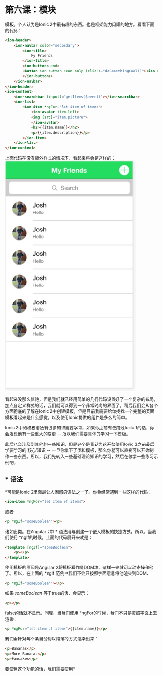 # 第六课：模块
  
模板，个人认为是Ionic 2中最有趣的东西。也是框架能力闪耀的地方。看看下面的代码：
```html
<ion-header>
    <ion-navbar color="secondary">
        <ion-title>
            My Friends
        </ion-title>
        <ion-buttons end>
        <button ion-button icon-only (click)="doSomethingCool()"><ion-icon name="add-circle"></ion-icon></button>
        </ion-buttons>
    </ion-navbar>
</ion-header>
<ion-content>
    <ion-searchbar (input)="getItems($event)"></ion-searchbar>
    <ion-list>
        <ion-item *ngFor="let item of items">
            <ion-avatar item-left>
            <img [src]="item.picture">
            </ion-avatar>
            <h2>{{item.name}}</h2>
            <p>{{item.description}}</p>
        </ion-item>
    </ion-list>
</ion-content>
```
上面代码在没有额外样式的情况下，看起来将会是这样的：
![列表](/imgs/1.6.1.jpg)  
  
看起来没那么惊艳，但是我们就已经用简单的几行代码设置好了一个复杂的布局，加点自定义样式的话，我们就可以得到一个非常时尚的界面了。稍后我们会从各个方面彻底的了解在Ionic 2中创建模板，但是目前我需要给你找找一个完整的页面模板看起来是什么感觉，以及使用Ionic提供的组件是多么的简单。  

Ionic 2中的模板语法有很多知识需要学习，如果你之前有使用过Ionic 1的话，你会发现他有一些重大的变更 -- 所以我们需要具体的学习一下模板。  

此后也会涉及到其他的一些知识，但是这个是我认为这开始使用Ionic 2之前最后学要学习的‘核心’知识 -- 一旦你拿下了类和模板，那么你就可以直接可以开始制作一些东西。所以，我们先转入一些基础理论知识的学习，然后在做学一些练习示例吧。  

## * 语法
*可能是Ionic 2里面最让人困惑的语法之一了。你会经常遇到一些这样的代码：
```html
<ion-item *ngFor="let item of items">
```
或者
```html
<p *ngIf="someBoolean"><p>
```
诸如此类。在Angular 2中 * 语法用与创建一个嵌入模板的快捷方式，所以，当我们使用 *ngIf的时候，上面的代码展开来就是：
```html
<template [ngIf]="someBoolean">
    <p></p>
</template>
```
使用模板的原因是Angular 2将模板看作是DOM块，这样一来就可以动态操作他了。所以，在上面的 *ngIf 范例中我们不会只按照字面意思将他渲染到DOM，
```html
<p *ngIf="someBoolean"></p>
```
如果 *someBoolean* 等于true的话，会显示：
```html
<p></p>
```
false的话就不显示。同理，当我们使用 *ngFor的时候，我们不只是按照字面上去渲染：
```html
<p *ngFor="let item of items">{{item.name}}</p>
```
我们会针对每个条目分别以段落的方式渲染出来：
```html
<p>Bananas</p>
<p>More Bananas</p>
<p>Pancakes</p>
```
要使用这个功能的话，我们需要使用*<template>*，但是手动写这些模板又很繁琐，所以 * 语法是用来简化这些繁琐的操作的。  
解释得这么清楚了，我们来具体的看看想 *ngIf 和 *ngFor 这样的指令的使用方法。  

## 循环
很多时候你会循环大量的数据 -- 例如当你有一个文章列表你想要将所有文章的标题渲染到一个列表。我们就可以用Angular 2 提供的**ngFor**指令来完成这个任务了 -- 看起来大概是这样的：
```html
<ion-list>
    <ion-item *ngFor="let article of articles" (click)="viewArticle(article)">
        {{article.title}}
    </ion-item>
</ion-list>
```
上面的例子中，我们创建了一个*<ion-list>*，然后对于**articles**数组里面的每个**article**我们都添加了一个*<ion-item>*。在之前的基础部分我讲过了使用let来创建一个局部变量，我们这里就用到了。他允许我们访问我们当前循环到的**article**，我们使用这个变量来获取他的标题然后在列表上渲染出来，同时，在用户点击的时候将他传入到*viewArticle*函数中。  
通过将当前article的引用传入到*viewArticle*函数，我们可以用来做类似弹出文章新页面的操作。  

## 条件
有时候你想着符合特定条件的情况下展示模板特定的部分，可以使用一些方法来做到：
```html
<div *ngIf="someBoolean">
```
当*ngIf*的表达式值为true的时候，那么他附加到的节点才会被渲染出来。在本例中，只有在*someBoolean*为true的时候，才会被添加到DOM，反之则不会。  
*ngIf*在布尔场景（true和false）下非常厉害，但是有时候你需要根据大量不同的值来处理。这种情况下就得使用*ngSwitch*：
```html
<div [ngSwitch]="paragraphNumber">
    <p *ngSwitchCase="1">Paragraph 1</p>
    <p *ngSwitchCase="2">Paragraph 2</p>
    <p *ngSwitchCase="3">Paragraph 3</p>
    <p *ngSwitchDefault>Paragraph</p>
</div>
```
在这个例子中，我们使用*ngSwitch*来检查*paragraphNumber*的值。哪个*ngSwitchCase*语句匹配到了这个值，就会是以哪个作为DOM元素去渲染，如果没有匹配上的值，那么就用*ngSwitchDefault*元素。  
还可以通过*hidden*属性去根据条件去显示或者隐藏一个元素。  
例如：
```html
<ion-avatar [hidden]="hideAvatar" item-left>
```
在这个例子中，当*hideAvatar*为**true**的时候，这个元素将会隐藏，当为**false**的时候则显示。使用这个方法的时候，你的类定义里面应该有**this**.*hideAvatar*变量存在，你可以通过给这个变量赋值来控制元素的显示和隐藏。  
不但可以根据条件显示整个元素，还可以根据条件给元素添加不同的类，例如：
```html
<ion-avatar [class.my-class]="showMyClass" item-left>
```
这个跟上面的*[hidden]*方法类似，但是他不是根据条件显示和隐藏元素，他根据条件来添加CSS里面定义好的类。这个方法非常实用，例如，当你想要用来区分列表里面已读和未读信息的时候。  

## Ionic 2 模板组件
目前为止谈到的基本上都是Angular 2的东西，没有Ionic特有的（除了模板里用的*<ion-list>*和*<ion-item>*之外）。这些语法和一些Ionic特有组件将在你的模板里贯穿始终。我们现在要学习一些Ionic特有的东西了，先从Ionic 2页面模板的基本布局开始：
```html
<ion-header>
    <ion-navbar>
        <ion-title>
            Home
        </ion-title>
    </ion-navbar>
</ion-header>

<ion-content class="home">
    <ion-card>
        <ion-card-header>
            Card Header
        </ion-card-header>
        <ion-card-content>
            Hello World
        </ion-card-content>
    </ion-card>
</ion-content>
```
这个是你使用blank布局自动生成的模板代码。这里有两个很重要的组件，基本每个模板都会出现的：*<ion-navbar>*和*<ion-content>*。  
*<ion-content>*元素只是简单的用来包含页面的主要内容（本案例中的‘卡片’），并允许滚动。注意，他有个名为‘home’的类，如果你查看**home.scss**文件的时候，你会发现里面有‘home’的类定义。他没做什么特别的事情，他只是一个约定，允许你对*<ion-content>*的样式单独进行变更（记住，即使你只是在**home.scss**里添加了样式，这样新样式还是会应用到整个项目的，文件分离只是为了架构而已）。  
两者之间更为有趣的是*<ion-navbar>*。这个是用来添加页首的，里面可以添加页标题，以及左右按钮。虽然这可以不大符合审美，他还有很多内置的导航智能。如果你是**压入 push**一个新页面（后面会涉及），那么*<ion-navbar>*里面会自动出现一个返回按钮允许用户返回之前页面，而不用你手动去添加。  
上面部分包含的基本模板语法在Ionic 2页面中会经常见到，其他需要做的就是拖入和配置Ionic 2提供的大量组件（如果你喜欢冒险，那么自建组件）。  
现在我们看一下如何在模板中实现一些Ionic组件。我们不会全部组件都讲到，因为它们是在是太多了，我们只是来尝尝鲜。完整的组件列表，可以在[Ionic 2文档](http://ionicframework.com/docs/components/#overview)中查阅。  

### 列表 List
列表上移动应用中使用最广泛的组件之一，他们提佛那个一个很有趣的挑战。在本地应用上滑动那种丝滑的感觉，那种顺滑的加速和减速，感觉起来真的是爽呆了 -- 这种感觉很难复制。幸运的是，你不用担心这个，Ionic 2为了解决了所有的难点，下面这样就可以简单的使用列表了：
```html
<ion-list>
    <ion-item>Item 1</ion-item>
    <ion-item>Item 2</ion-item>
    <ion-item>Item 3</ion-item>
</ion-list>
```
或者如果你想要根据类定义里面的一系列数据来动态窗台你的列表：
```html
<ion-list>
    <ion-item *ngFor="let item of items" (click)="itemSelected(item)">
        {{item.title}}
    </ion-item>
</ion-list>
```
  
### 滑块 Slide
滑块是另一个移动应用的通用组件之一，滑块看起来是这样的：
![滑块](/imgs/1.6.2.jpg)  
在你有大量的图片或者页面想要通过用户左右滑动来展示的情况下，滑块就可以上场了。与列表一样，使用滑块也非常简单：
```html
<ion-slides [options]="slideOptions">
    <ion-slide>
        <h2>Slide 1</h2>
    </ion-slide>

    <ion-slide>
        <h2>Slide 2</h2>
    </ion-slide>

    <ion-slide>
        <h2>Slide 3</h2>
    </ion-slide>
</ion-slides>
```
这里用到了一个*<ion-slides>*容器，然后每个单独的滑块都分别使用*<ion-slide>*来定义。也可以提供一些选项来定义滑块的行为；例如是否循环是否分页。（后续会有完整示例） 
  
### 输入 Input
Ionic 2中使用*<ion-input>*来代码*<input>*。跟普通的*<input>*一样，可以根据你想要获得的信息来给他指定类型，使用Ionic版的输入框可以